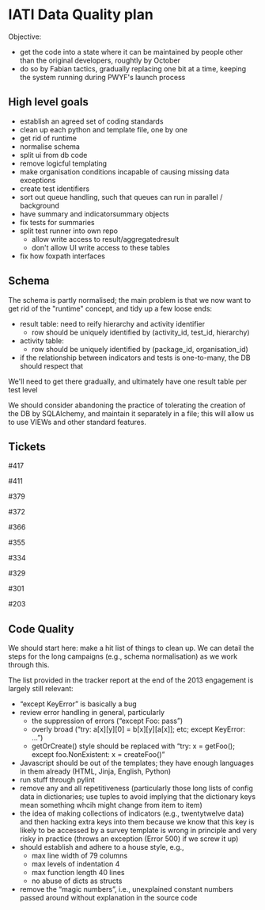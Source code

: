 
IATI Data Quality plan
======================

Objective:

* get the code into a state where it can be maintained by people other than
  the original developers, roughtly by October
* do so by Fabian tactics, gradually replacing one bit at a time, keeping
  the system running during PWYF's launch process

High level goals
----------------

* establish an agreed set of coding standards
* clean up each python and template file, one by one
* get rid of runtime
* normalise schema
* split ui from db code
* remove logicful templating
* make organisation conditions incapable of causing missing data exceptions
* create test identifiers
* sort out queue handling, such that queues can run in parallel / background
* have summary and indicatorsummary objects
* fix tests for summaries
* split test runner into own repo
  * allow write access to result/aggregatedresult
  * don't allow UI write access to these tables
* fix how foxpath interfaces


Schema
------

The schema is partly normalised; the main problem is that we now want to get
rid of the "runtime" concept, and tidy up a few loose ends:

* result table: need to reify hierarchy and activity identifier
  * row should be uniquely identified by (activity_id, test_id, hierarchy)
* activity table:
  * row should be uniquely identified by (package_id, organisation_id)
* if the relationship between indicators and tests is one-to-many, the DB
  should respect that

We'll need to get there gradually, and ultimately have one result table per
test level

We should consider abandoning the practice of tolerating the creation of
the DB by SQLAlchemy, and maintain it separately in a file; this will allow
us to use VIEWs and other standard features.


Tickets
-------

#417

#411

#379

#372

#366

#355

#334

#329

#301

#203


Code Quality
------------

We should start here: make a hit list of things to clean up. We can detail
the steps for the long campaigns (e.g., schema normalisation) as we work
through this.

The list provided in the tracker report at the end of the 2013 engagement
is largely still relevant:

* “except KeyError” is basically a bug
* review error handling in general, particularly
  * the suppression of errors (“except Foo: pass”)
  * overly broad (“try: a[x][y][0] = b[x][y][a[x]]; etc; except KeyError: …”)
  * getOrCreate() style should be replaced with “try: x = getFoo(); except foo.NonExistent: x = createFoo()”
* Javascript should be out of the templates; they have enough languages in them already (HTML, Jinja, English, Python)
* run stuff through pylint
* remove any and all repetitiveness (particularly those long lists of config data in dictionaries; use tuples to avoid implying that the dictionary keys mean something whcih might change from item to item)
* the idea of making collections of indicators (e.g., twentytwelve data) and then hacking extra keys into them because we know that this key is likely to be accessed by a survey template is wrong in principle and very risky in practice (throws an exception (Error 500) if we screw it up)
* should establish and adhere to a house style, e.g.,
  * max line width of 79 columns
  * max levels of indentation 4
  * max function length 40 lines
  * no abuse of dicts as structs
* remove the “magic numbers”, i.e., unexplained constant numbers passed around without explanation in the source code
